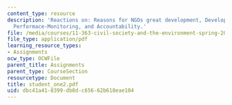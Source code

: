 ```yaml
---
content_type: resource
description: 'Reactions on: Reasons for NGOs great development, Development Risks,
  Performace-Monitoring, and Accountability.'
file: /media/courses/11-363-civil-society-and-the-environment-spring-2005/dbc41a418399db8dc65662b618eae104_student_one2.pdf
file_type: application/pdf
learning_resource_types:
- Assignments
ocw_type: OCWFile
parent_title: Assignments
parent_type: CourseSection
resourcetype: Document
title: student_one2.pdf
uid: dbc41a41-8399-db8d-c656-62b618eae104
---
```

